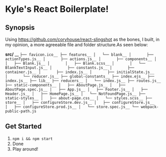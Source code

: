 # Kyle's React Boilerplate! 

## Synopsis
Using https://github.com/coryhouse/react-slingshot as the bones, I built, in my opinion, a more agreeable file and folder structure.As seen below: 

**src/**
__
`
├── favicon.ico__
├── features__
│   └── blank__
│       ├── actionTypes.js__
│       ├── actions.js__
│       ├── components__
│       │   ├── Blank.js__
│       │   ├── Blank.scss__
│       │   └── BlankTextInput.js__
│       ├── constants.js__
│       ├── container.js__
│       ├── index.js__
│       ├── initialState.js__
│       └── reducer.js__
├── global-constants__
├── index.ejs__
├── index.js__
├── lib__
├── reducers__
│   └── index.js__
├── routes.js__
├── static-components__
│   ├── AboutPage.js__
│   ├── AboutPage.spec.js__
│   ├── App.js__
│   ├── Footer.js__
│   ├── Header.js__
│   ├── HomePage.js__
│   └── NotFoundPage.js__
├── static-styles__
│   ├── about-page.css__
│   └── styles.scss__
├── store__
│   ├── configureStore.dev.js__
│   ├── configureStore.js__
│   ├── configureStore.prod.js__
│   └── store.spec.js__
└── webpack-public-path.js
`

## Get Started

1. `npm i && npm start`
2. Done
3. Play around!
